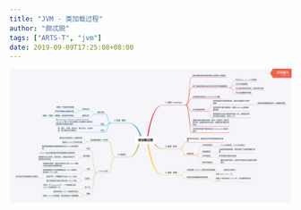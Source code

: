 ```yaml
---
title: "JVM - 类加载过程"
author: "颇忒脱"
tags: ["ARTS-T", "jvm"]
date: 2019-09-09T17:25:08+08:00
---
```


<!--more-->

<img src="class-loading-steps.png" style="zoom:50%" />